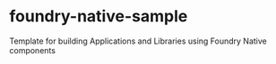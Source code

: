# foundry-native-sample
Template for building Applications and Libraries using Foundry Native components
